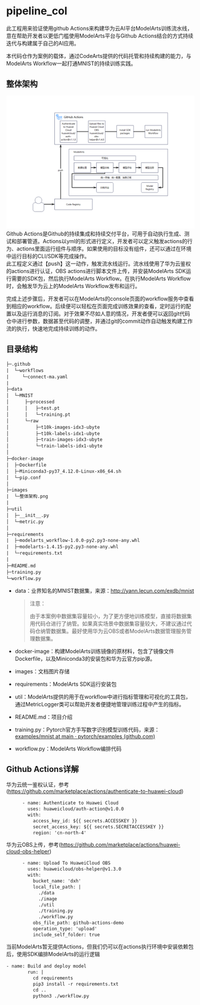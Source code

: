 # pipeline_col
此工程用来验证使用github Actions来构建华为云AI平台ModelArts训练流水线，意在帮助开发者以更低门槛使用ModelArts平台与Github Actions结合的方式持续迭代与构建属于自己的AI应用。

本代码仓作为案例的载体，通过CodeArts提供的代码托管和持续构建的能力，与ModelArts Workflow一起打通MNIST的持续训练实践。

## 整体架构
![structure](./images/整体架构.png)
Github Actions是Github的持续集成和持续交付平台，可用于自动执行生成、测试和部署管道。Actions以yml的形式进行定义，开发者可以定义触发actions的行为、actions里面运行组件与顺序。如果使用的目标没有组件，还可以通过在环境中运行目标的CLI/SDK等完成操作。\
此工程定义通过【push】这一动作，触发流水线运行。流水线使用了华为云鉴权的actions进行认证，OBS actions进行脚本文件上传，并安装ModelArts SDK运行需要的SDK包，然后执行ModelArts Workflow。在执行ModelArts Workflow时，会触发华为云上的ModelArts Workflow发布和运行。

完成上述步骤后，开发者可以在ModelArts的console页面的workflow服务中查看到相应的workflow。后续便可以轻松在页面完成训练效果的查看，定时运行的配置以及运行消息的订阅。对于效果不尽如人意的情况，开发者便可以返回git代码仓中进行参数，数据甚至代码的调整，并通过git的commit动作自动触发构建工作流的执行，快速地完成持续训练的动作。

## 目录结构
```txt
├─.github
|  └─workflows
|     └─connect-ma.yaml
|
├─data													
│  └─MNIST
│      ├─processed
│      │   ├─test.pt
│      │   └─training.pt
│      └─raw
│          ├─t10k-images-idx3-ubyte
│          ├─t10k-labels-idx1-ubyte
│          ├─train-images-idx3-ubyte
│          └─train-labels-idx1-ubyte
│              
├─docker-image													
│  ├─Dockerfile
│  ├─Miniconda3-py37_4.12.0-Linux-x86_64.sh
│  └─pip.conf
│    
├─images
|  └─整体架构.png
|
├─util													
│  ├─__init__.py
│  └─metric.py
│        
├─requirements
|  ├─modelarts_workflow-1.0.0-py2.py3-none-any.whl
|  ├─modelarts-1.4.15-py2.py3-none-any.whl
|  └─requirements.txt
|
├─README.md
├─training.py
└─workflow.py
```
- data：业界知名的MNIST数据集，来源：http://yann.lecun.com/exdb/mnist

  > 注意：
  >
  > 由于本案例中数据集容量较小，为了更方便地训练模型，直接将数据集用代码仓进行了纳管。如果真实场景中数据集容量较大，不建议通过代码仓纳管数据集。最好使用华为云OBS或者ModelArts数据管理服务管理数据集。

- docker-image：构建ModelArts训练镜像的原材料，包含了镜像文件Dockerfile，以及Miniconda3的安装包和华为云官方pip源。

- images：文档图片存储

- requirements：ModelArts SDK运行安装包

- util：ModelArts提供的用于在workflow中进行指标管理和可视化的工具包，通过MetricLogger类可以帮助开发者便捷地管理训练过程中产生的指标。


- README.md：项目介绍

- training.py：Pytorch官方手写数字识别模型训练代码，来源：[examples/mnist at main · pytorch/examples (github.com)](https://github.com/pytorch/examples/tree/main/mnist)

- workflow.py：ModelArts Workflow编排代码

## Github Actions详解

华为云统一鉴权认证，参考(https://github.com/marketplace/actions/authenticate-to-huawei-cloud)
```
      - name: Authenticate to Huawei Cloud
        uses: huaweicloud/auth-action@v1.0.0
        with: 
          access_key_id: ${{ secrets.ACCESSKEY }}
          secret_access_key: ${{ secrets.SECRETACCESSKEY }}
          region: 'cn-north-4'
```

华为云OBS上传，参考(https://github.com/marketplace/actions/huawei-cloud-obs-helper)
```
      - name: Upload To HuaweiCloud OBS
        uses: huaweicloud/obs-helper@v1.3.0
        with:
          bucket_name: 'dxh'
          local_file_path: |
            ./data
            ./image
            ./util
            ./training.py
            ./workflow.py
          obs_file_path: github-actions-demo
          operation_type: 'upload'
          include_self_folder: true
```

当前ModelArts暂无提供Actions，但我们仍可以在actions执行环境中安装依赖包后，使用SDK编排ModelArts的运行逻辑
```
- name: Build and deploy model
        run: |
          cd requirements
          pip3 install -r requirements.txt
          cd ..
          python3 ./workflow.py
```